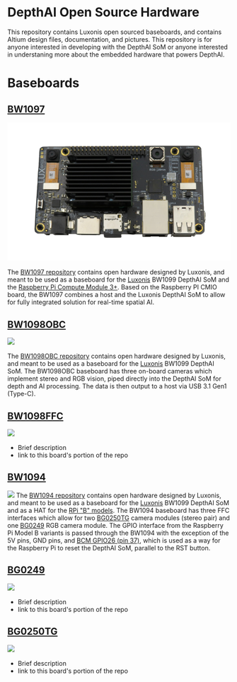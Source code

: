 # DepthAI Open Source Hardware
This repository contains Luxonis open sourced baseboards, and contains Altium design files, documentation, and pictures. This repository is for anyone interested in developing with the DepthAI SoM or anyone interested in understaning more about the embedded hardware that powers DepthAI. 

# Baseboards 

## [BW1097](BW1097_DepthAI_Compute_Module)

![](BW1097_DepthAI_Compute_Module/Images/BW1097_R1M1E2_transparent_crop.png)

The [BW1097 repository](../depthai-hardware/BW1097_DepthAI_Compute_Module) contains open hardware designed by Luxonis, and meant to be used as a baseboard for the [Luxonis](https://www.luxonis.com/depthai) BW1099 DepthAI SoM and the [Raspberry Pi Compute Module 3+](https://www.raspberrypi.org/products/compute-module-3-plus/). Based on the Raspberry PI CMIO board, the BW1097 combines a host and the Luxonis DepthAI SoM to allow for fully integrated solution for real-time spatial AI. 

## [BW1098OBC](../depthai-hardware/BW1098OBC_DepthAI_USB3C)

![](../depthai-hardware/BW1098OBC_DepthAI_USB3C/Images/)

The [BW1098OBC repository](../depthai-hardware/BW1098OBC_DepthAI_USB3C) contains open hardware designed by Luxonis, and meant to be used as a baseboard for the [Luxonis](https://www.luxonis.com/depthai) BW1099 DepthAI SoM. The BW1098OBC baseboard has three on-board cameras which implement stereo and RGB vision, piped directly into the DepthAI SoM for depth and AI processing. The data is then output to a host via USB 3.1 Gen1 (Type-C). 

## [BW1098FFC](../depthai-hardware/BW1098FFC_DepthAI_USB3)

![](../depthai-hardware/BW1098FFC_DepthAI_USB3/Images/)
* Brief description
* link to this board's portion of the repo

## [BW1094](../depthai-hardware/BW1094_DepthAI_HAT)

![](../depthai-hardware/BW1094_DepthAI_HAT/Images/)
The [BW1094 repository](../depthai-hardware/BW1094_DepthAI_HAT) contains open hardware designed by Luxonis, and meant to be used as a baseboard for the [Luxonis](https://www.luxonis.com/depthai) BW1099 DepthAI SoM and as a HAT for the [RPi "B" models](https://www.raspberrypi.org/products/). The BW1094 baseboard has three FFC interfaces which allow for two [BG0250TG](https://github.com/luxonis/depthai-hardware/tree/master/BG0250TG_DepthAI_Mono_Camera) camera modules (stereo pair) and one [BG0249](https://github.com/luxonis/depthai-hardware/tree/master/BG0249_DepthAI_RGB_Camera) RGB camera module. The GPIO interface from the Raspberry Pi Model B variants is passed through the BW1094 with the exception of the 5V pins, GND pins, and [BCM GPIO26 (pin 37)](https://www.raspberrypi.org/documentation/usage/gpio/), which is used as a way for the Raspberry Pi to reset the DepthAI SoM, parallel to the RST button.  

## [BG0249](../depthai-hardware/BG0249_DepthAI_RGB_Camera)

![](../depthai-hardware/BG0249_DepthAI_RGB_Camera/Images/)
* Brief description
* link to this board's portion of the repo

## [BG0250TG](../depthai-hardware/BG0250TG_DepthAI_Mono_Camera)

![](../depthai-hardware/BG0250TG_DepthAI_Mono_Camera/Images/)
* Brief description
* link to this board's portion of the repo
